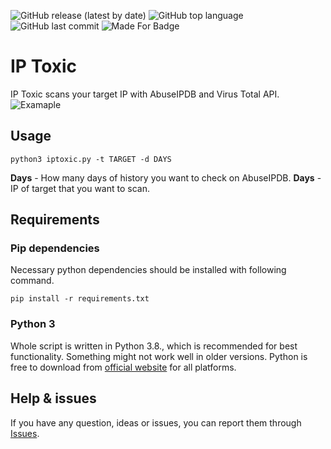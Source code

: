 ![GitHub release (latest by date)](https://img.shields.io/github/v/release/cyb3rd3s/IPToxic?style=for-the-badge) ![GitHub top language](https://img.shields.io/github/languages/top/cyb3rd3s/IPToxic?style=for-the-badge) ![GitHub last commit](https://img.shields.io/github/last-commit/cyb3rd3s/IPToxic?style=for-the-badge) ![Made For Badge](https://img.shields.io/badge/Made%20for-SOC%20analyst-success?style=for-the-badge)
# IP Toxic
IP Toxic scans your target IP with AbuseIPDB and Virus Total API.
![Examaple](https://github.com/cyb3rd3s/cyb3rd3s/blob/main/iptoxic.png)
## Usage
```
python3 iptoxic.py -t TARGET -d DAYS
```
**Days** - How many days of history you want to check on AbuseIPDB.
**Days** - IP of target that you want to scan.

## Requirements
### Pip dependencies
Necessary python dependencies should be installed with following command.
```
pip install -r requirements.txt
```
### Python 3
Whole script is written in Python 3.8., which is recommended for best functionality. Something might not work well in older versions. Python is free to download from [official website](https://www.python.org/downloads/) for all platforms.

## Help & issues
If you have any question, ideas or issues, you can report them through [Issues](https://github.com/cyb3rd3s/IPToxic/issues).
